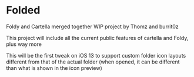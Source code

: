 # Folded
Foldy and Cartella merged together
WIP project by Thomz and burrit0z

This project will include all the current public features of cartella and Foldy, plus way more

This will be the first tweak on iOS 13 to support custom folder icon layouts different from that of the actual folder (when opened, it can be different than what is shown in the icon preview)

